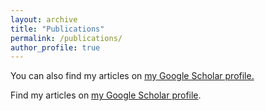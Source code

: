 ```yaml
---
layout: archive
title: "Publications"
permalink: /publications/
author_profile: true
---
```



You can also find my articles on <u><a href="{{author.googlescholar}}">my Google Scholar profile</a>.</u>


Find my articles on <a href="https://scholar.google.com/citations?user=-ht91DUAAAAJ&hl=en&oi=ao">my Google Scholar profile</a>.
